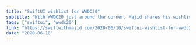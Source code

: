 ```yaml
---
title: "SwiftUI wishlist for WWDC20"
subtitle: "With WWDC20 just around the corner, Majid shares his wishlist of SwiftUI features and updates which he hopes Apple will announce next week. I would be surprised if Apple didn't announce at least a couple of these, particularly a SwiftUI version of CompositionalLayout and additional views such as SearchBar and TextView."
tags: ["swiftui", "wwdc20"]
link: "https://swiftwithmajid.com/2020/06/10/swiftui-wishlist-for-wwdc20/"
date: "2020-06-18"
---
```

